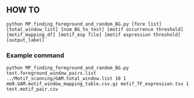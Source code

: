 

## HOW TO

`python MP_finding_foreground_and_random_BG.py [fore list] [total_window_list] [num_BG_to_test] [motif occurrence threshold] [motif_mapping_df] [motif_exp file] [motif expression threshold] [output_label]`



### Example command

`python MP_finding_foreground_and_random_BG.py test.foreground_window_pairs.list ../Motif_scanning/GAM.total_window.list 10 1 mm9.GAM.motif_window_mapping_table.csv.gz motif_TF_expression.tsv 1 test.motif_pair.csv
`






